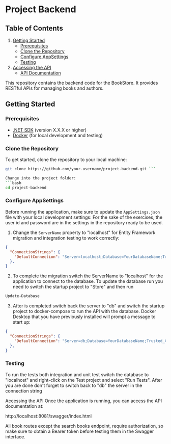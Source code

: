 # Project Backend

## Table of Contents

1. [Getting Started](#getting-started)
   - [Prerequisites](#prerequisites)
   - [Clone the Repository](#clone-the-repository)
   - [Configure AppSettings](#configure-appsettings)
   - [Testing](#testing)
2. [Accessing the API](#accessing-the-api)
   - [API Documentation](#api-documentation)

This repository contains the backend code for the BookStore. It provides RESTful APIs for managing books and authors.

## Getting Started

### Prerequisites

- [.NET SDK](https://dotnet.microsoft.com/download) (version X.X.X or higher)
- [Docker](https://www.docker.com/get-started) (for local development and testing)

### Clone the Repository

To get started, clone the repository to your local machine:

```bash
git clone https://github.com/your-username/project-backend.git ```

Change into the project folder:
```bash
cd project-backend
```

### Configure AppSettings

Before running the application, make sure to update the `AppSettings.json` file with your local development settings:
For the sake of the exercises, the user id and password are in the settings in the repository ready to be used.

1. Change the `ServerName` property to "localhost" for Entity Framework migration and integration testing to work correctly:

```json
{
  "ConnectionStrings": {
    "DefaultConnection": "Server=localhost;Database=YourDatabaseName;Trusted_Connection=True;MultipleActiveResultSets=true"
  },
}
```

2. To complete the migration switch the ServerName to "localhost" for the application to connect to the database. To update the database run you need to switch the startup project to "Store" and then run
```bash
Update-Database
```

3. After is completed switch back the server to "db" and switch the startup project to docker-compose to run the API with the database. Docker Desktop that you have previously installed will prompt a message to start up:
```json
{
  "ConnectionStrings": {
    "DefaultConnection": "Server=db;Database=YourDatabaseName;Trusted_Connection=True;MultipleActiveResultSets=true"
  },
}
```

### Testing
To run the tests both integration and unit test switch the database to "localhost" and right-click on the Test project and select "Run Tests". After you are done don't forget to switch back to "db" the server in the connection string


Accessing the API
Once the application is running, you can access the API documentation at:

http://localhost:8081/swagger/index.html

All book routes except the search books endpoint, require authorization, so make sure to obtain a Bearer token before testing them in the Swagger interface.

